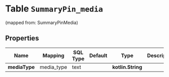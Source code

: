 
# Table `SummaryPin_media`
(mapped from: SummaryPinMedia)

## Properties
Name | Mapping | SQL Type | Default | Type | Description | Notes
---- | ------- | -------- | ------- | ---- | ----------- | -----
**mediaType** | media_type | text |  | **kotlin.String** |  |  [optional]



